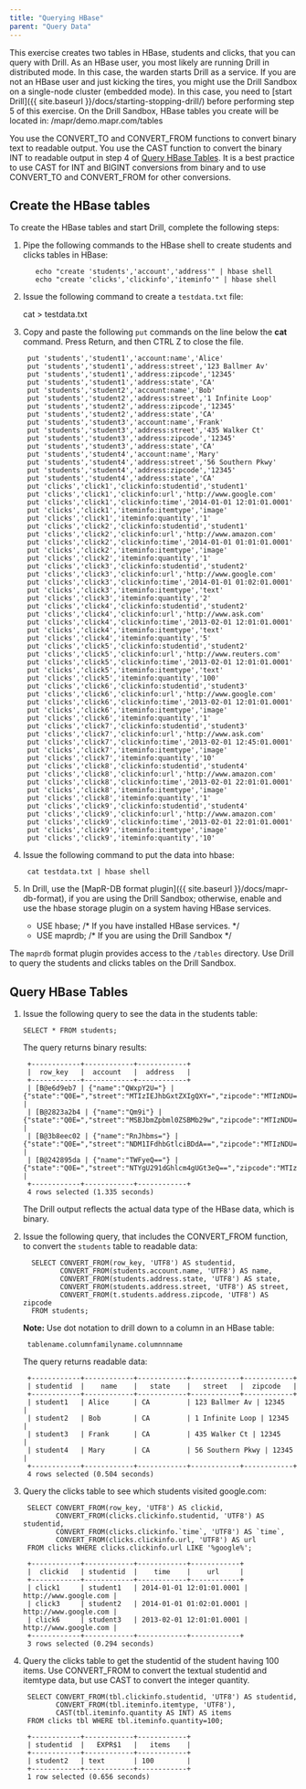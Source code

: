 ```yaml
---
title: "Querying HBase"
parent: "Query Data"
---
```

This exercise creates two tables in HBase, students and clicks, that you can query with Drill. As an HBase user, you most likely are running Drill in  distributed mode. In this case, the warden starts Drill as a service. If you are not an HBase user and just kicking the tires, you might use the Drill Sandbox on a single-node cluster (embedded mode). In this case, you need to [start Drill]({{ site.baseurl }}/docs/starting-stopping-drill/) before performing step 5 of this exercise. On the Drill Sandbox, HBase tables you create will be located in: /mapr/demo.mapr.com/tables

You use the CONVERT_TO and CONVERT_FROM functions to convert binary text to readable output. You use the CAST function to convert the binary INT to readable output in step 4 of [Query HBase Tables]({{site.baseurl}}/docs/querying-hbase/#query-hbase-tables). It is a best practice to use CAST for INT and BIGINT conversions from binary and to use CONVERT_TO and CONVERT_FROM for other conversions.

## Create the HBase tables

To create the HBase tables and start Drill, complete the following
steps:

1. Pipe the following commands to the HBase shell to create students and  clicks tables in HBase:
  
          echo "create 'students','account','address'" | hbase shell
          echo "create 'clicks','clickinfo','iteminfo'" | hbase shell

2. Issue the following command to create a `testdata.txt` file:

      cat > testdata.txt

3. Copy and paste the following `put` commands on the line below the **cat** command. Press Return, and then CTRL Z to close the file.

        put 'students','student1','account:name','Alice'
        put 'students','student1','address:street','123 Ballmer Av'
        put 'students','student1','address:zipcode','12345'
        put 'students','student1','address:state','CA'
        put 'students','student2','account:name','Bob'
        put 'students','student2','address:street','1 Infinite Loop'
        put 'students','student2','address:zipcode','12345'
        put 'students','student2','address:state','CA'
        put 'students','student3','account:name','Frank'
        put 'students','student3','address:street','435 Walker Ct'
        put 'students','student3','address:zipcode','12345'
        put 'students','student3','address:state','CA'
        put 'students','student4','account:name','Mary'
        put 'students','student4','address:street','56 Southern Pkwy'
        put 'students','student4','address:zipcode','12345'
        put 'students','student4','address:state','CA'
        put 'clicks','click1','clickinfo:studentid','student1'
        put 'clicks','click1','clickinfo:url','http://www.google.com'
        put 'clicks','click1','clickinfo:time','2014-01-01 12:01:01.0001'
        put 'clicks','click1','iteminfo:itemtype','image'
        put 'clicks','click1','iteminfo:quantity','1'
        put 'clicks','click2','clickinfo:studentid','student1'
        put 'clicks','click2','clickinfo:url','http://www.amazon.com'
        put 'clicks','click2','clickinfo:time','2014-01-01 01:01:01.0001'
        put 'clicks','click2','iteminfo:itemtype','image'
        put 'clicks','click2','iteminfo:quantity','1'
        put 'clicks','click3','clickinfo:studentid','student2'
        put 'clicks','click3','clickinfo:url','http://www.google.com'
        put 'clicks','click3','clickinfo:time','2014-01-01 01:02:01.0001'
        put 'clicks','click3','iteminfo:itemtype','text'
        put 'clicks','click3','iteminfo:quantity','2'
        put 'clicks','click4','clickinfo:studentid','student2'
        put 'clicks','click4','clickinfo:url','http://www.ask.com'
        put 'clicks','click4','clickinfo:time','2013-02-01 12:01:01.0001'
        put 'clicks','click4','iteminfo:itemtype','text'
        put 'clicks','click4','iteminfo:quantity','5'
        put 'clicks','click5','clickinfo:studentid','student2'
        put 'clicks','click5','clickinfo:url','http://www.reuters.com'
        put 'clicks','click5','clickinfo:time','2013-02-01 12:01:01.0001'
        put 'clicks','click5','iteminfo:itemtype','text'
        put 'clicks','click5','iteminfo:quantity','100'
        put 'clicks','click6','clickinfo:studentid','student3'
        put 'clicks','click6','clickinfo:url','http://www.google.com'
        put 'clicks','click6','clickinfo:time','2013-02-01 12:01:01.0001'
        put 'clicks','click6','iteminfo:itemtype','image'
        put 'clicks','click6','iteminfo:quantity','1'
        put 'clicks','click7','clickinfo:studentid','student3'
        put 'clicks','click7','clickinfo:url','http://www.ask.com'
        put 'clicks','click7','clickinfo:time','2013-02-01 12:45:01.0001'
        put 'clicks','click7','iteminfo:itemtype','image'
        put 'clicks','click7','iteminfo:quantity','10'
        put 'clicks','click8','clickinfo:studentid','student4'
        put 'clicks','click8','clickinfo:url','http://www.amazon.com'
        put 'clicks','click8','clickinfo:time','2013-02-01 22:01:01.0001'
        put 'clicks','click8','iteminfo:itemtype','image'
        put 'clicks','click8','iteminfo:quantity','1'
        put 'clicks','click9','clickinfo:studentid','student4'
        put 'clicks','click9','clickinfo:url','http://www.amazon.com'
        put 'clicks','click9','clickinfo:time','2013-02-01 22:01:01.0001'
        put 'clicks','click9','iteminfo:itemtype','image'
        put 'clicks','click9','iteminfo:quantity','10'

4. Issue the following command to put the data into hbase:  
  
        cat testdata.txt | hbase shell
5. In Drill, use the [MapR-DB format plugin]({{ site.baseurl }}/docs/mapr-db-format), if you are using the Drill Sandbox; otherwise, enable and use the hbase storage plugin on a system having HBase services.  
   * USE hbase; /* If you have installed HBase services. */  
   * USE maprdb; /* If you are using the Drill Sandbox */

The `maprdb` format plugin provides access to the `/tables` directory. Use Drill to query the students and clicks tables on the Drill Sandbox.  

## Query HBase Tables
1. Issue the following query to see the data in the students table:  

       SELECT * FROM students;
   The query returns binary results:
  
        +------------+------------+------------+
        |  row_key   |  account   |  address   |
        +------------+------------+------------+
        | [B@e6d9eb7 | {"name":"QWxpY2U="} | {"state":"Q0E=","street":"MTIzIEJhbGxtZXIgQXY=","zipcode":"MTIzNDU="} |
        | [B@2823a2b4 | {"name":"Qm9i"} | {"state":"Q0E=","street":"MSBJbmZpbml0ZSBMb29w","zipcode":"MTIzNDU="} |
        | [B@3b8eec02 | {"name":"RnJhbms="} | {"state":"Q0E=","street":"NDM1IFdhbGtlciBDdA==","zipcode":"MTIzNDU="} |
        | [B@242895da | {"name":"TWFyeQ=="} | {"state":"Q0E=","street":"NTYgU291dGhlcm4gUGt3eQ==","zipcode":"MTIzNDU="} |
        +------------+------------+------------+
        4 rows selected (1.335 seconds)
   The Drill output reflects the actual data type of the HBase data, which is binary.

2. Issue the following query, that includes the CONVERT_FROM function, to convert the `students` table to readable data:

         SELECT CONVERT_FROM(row_key, 'UTF8') AS studentid, 
                CONVERT_FROM(students.account.name, 'UTF8') AS name, 
                CONVERT_FROM(students.address.state, 'UTF8') AS state, 
                CONVERT_FROM(students.address.street, 'UTF8') AS street, 
                CONVERT_FROM(t.students.address.zipcode, 'UTF8') AS zipcode 
         FROM students;

    **Note:** Use dot notation to drill down to a column in an HBase table:
    
        tablename.columnfamilyname.columnnname

    The query returns readable data:

        +------------+------------+------------+------------+------------+
        | studentid  |    name    |   state    |   street   |  zipcode   |
        +------------+------------+------------+------------+------------+
        | student1   | Alice      | CA         | 123 Ballmer Av | 12345      |
        | student2   | Bob        | CA         | 1 Infinite Loop | 12345      |
        | student3   | Frank      | CA         | 435 Walker Ct | 12345      |
        | student4   | Mary       | CA         | 56 Southern Pkwy | 12345      |
        +------------+------------+------------+------------+------------+
        4 rows selected (0.504 seconds)

3. Query the clicks table to see which students visited google.com:
  
        SELECT CONVERT_FROM(row_key, 'UTF8') AS clickid, 
               CONVERT_FROM(clicks.clickinfo.studentid, 'UTF8') AS studentid, 
               CONVERT_FROM(clicks.clickinfo.`time`, 'UTF8') AS `time`,
               CONVERT_FROM(clicks.clickinfo.url, 'UTF8') AS url 
        FROM clicks WHERE clicks.clickinfo.url LIKE '%google%'; 

        +------------+------------+------------+------------+
        |  clickid   | studentid  |    time    |    url     |
        +------------+------------+------------+------------+
        | click1     | student1   | 2014-01-01 12:01:01.0001 | http://www.google.com |
        | click3     | student2   | 2014-01-01 01:02:01.0001 | http://www.google.com |
        | click6     | student3   | 2013-02-01 12:01:01.0001 | http://www.google.com |
        +------------+------------+------------+------------+
        3 rows selected (0.294 seconds)

4. Query the clicks table to get the studentid of the student having 100 items. Use CONVERT_FROM to convert the textual studentid and itemtype data, but use CAST to convert the integer quantity.

        SELECT CONVERT_FROM(tbl.clickinfo.studentid, 'UTF8') AS studentid, 
               CONVERT_FROM(tbl.iteminfo.itemtype, 'UTF8'), 
               CAST(tbl.iteminfo.quantity AS INT) AS items 
        FROM clicks tbl WHERE tbl.iteminfo.quantity=100;

        +------------+------------+------------+
        | studentid  |   EXPR$1   |   items    |
        +------------+------------+------------+
        | student2   | text       | 100        |
        +------------+------------+------------+
        1 row selected (0.656 seconds)